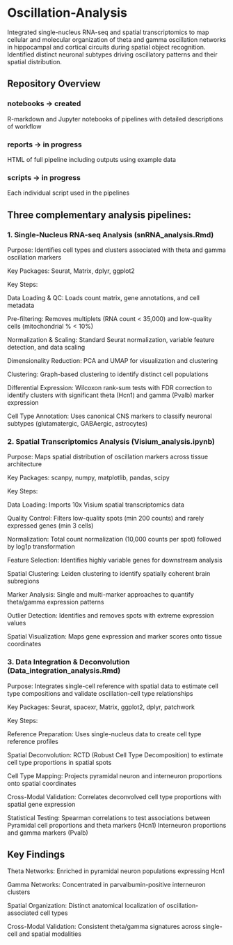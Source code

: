 # Oscillation-Analysis
Integrated single-nucleus RNA-seq and spatial transcriptomics to map cellular and molecular organization of theta and gamma oscillation networks in hippocampal and cortical circuits during spatial object recognition. Identified distinct neuronal subtypes driving oscillatory patterns and their spatial distribution.

## Repository Overview
### notebooks -> created
R-markdown and Jupyter notebooks of pipelines with detailed descriptions of workflow
### reports -> in progress
HTML of full pipeline including outputs using example data
### scripts -> in progress
Each individual script used in the pipelines

## Three complementary analysis pipelines:
### 1. Single-Nucleus RNA-seq Analysis (snRNA_analysis.Rmd)
Purpose: Identifies cell types and clusters associated with theta and gamma oscillation markers

Key Packages: Seurat, Matrix, dplyr, ggplot2

Key Steps:

Data Loading & QC: Loads count matrix, gene annotations, and cell metadata

Pre-filtering: Removes multiplets (RNA count < 35,000) and low-quality cells (mitochondrial % < 10%)

Normalization & Scaling: Standard Seurat normalization, variable feature detection, and data scaling

Dimensionality Reduction: PCA and UMAP for visualization and clustering

Clustering: Graph-based clustering to identify distinct cell populations

Differential Expression: Wilcoxon rank-sum tests with FDR correction to identify clusters with significant theta (Hcn1) and gamma (Pvalb) marker expression

Cell Type Annotation: Uses canonical CNS markers to classify neuronal subtypes (glutamatergic, GABAergic, astrocytes)

### 2. Spatial Transcriptomics Analysis (Visium_analysis.ipynb)

Purpose: Maps spatial distribution of oscillation markers across tissue architecture

Key Packages: scanpy, numpy, matplotlib, pandas, scipy

Key Steps:

Data Loading: Imports 10x Visium spatial transcriptomics data

Quality Control: Filters low-quality spots (min 200 counts) and rarely expressed genes (min 3 cells)

Normalization: Total count normalization (10,000 counts per spot) followed by log1p transformation

Feature Selection: Identifies highly variable genes for downstream analysis

Spatial Clustering: Leiden clustering to identify spatially coherent brain subregions

Marker Analysis: Single and multi-marker approaches to quantify theta/gamma expression patterns

Outlier Detection: Identifies and removes spots with extreme expression values

Spatial Visualization: Maps gene expression and marker scores onto tissue coordinates

### 3. Data Integration & Deconvolution (Data_integration_analysis.Rmd)

Purpose: Integrates single-cell reference with spatial data to estimate cell type compositions and validate oscillation-cell type relationships

Key Packages: Seurat, spacexr, Matrix, ggplot2, dplyr, patchwork

Key Steps:

Reference Preparation: Uses single-nucleus data to create cell type reference profiles

Spatial Deconvolution: RCTD (Robust Cell Type Decomposition) to estimate cell type proportions in spatial spots

Cell Type Mapping: Projects pyramidal neuron and interneuron proportions onto spatial coordinates

Cross-Modal Validation: Correlates deconvolved cell type proportions with spatial gene expression

Statistical Testing: Spearman correlations to test associations between Pyramidal cell proportions and theta markers (Hcn1) Interneuron proportions and gamma markers (Pvalb)

## Key Findings

Theta Networks: Enriched in pyramidal neuron populations expressing Hcn1

Gamma Networks: Concentrated in parvalbumin-positive interneuron clusters

Spatial Organization: Distinct anatomical localization of oscillation-associated cell types

Cross-Modal Validation: Consistent theta/gamma signatures across single-cell and spatial modalities

